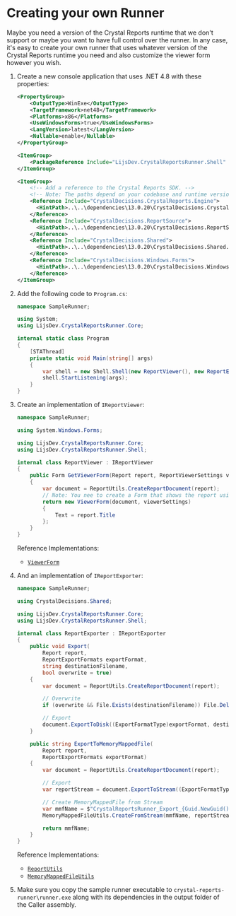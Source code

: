 # Creating your own Runner

Maybe you need a version of the Crystal Reports runtime that we don't support or maybe you want to have full control over the runner. In any case, it's easy to create your own runner that uses whatever version of the Crystal Reports runtime you need and also customize the viewer form however you wish.

1. Create a new console application that uses .NET 4.8 with these properties:

    ```xml
    <PropertyGroup>
        <OutputType>WinExe</OutputType>
        <TargetFramework>net48</TargetFramework>
        <Platforms>x86</Platforms>
        <UseWindowsForms>true</UseWindowsForms>
        <LangVersion>latest</LangVersion>
        <Nullable>enable</Nullable>
    </PropertyGroup>

    <ItemGroup>
        <PackageReference Include="LijsDev.CrystalReportsRunner.Shell" Version="1.0.0" />
    </ItemGroup>

    <ItemGroup>
        <!-- Add a reference to the Crystal Reports SDK. -->
        <!-- Note: The paths depend on your codebase and runtime versions. -->
        <Reference Include="CrystalDecisions.CrystalReports.Engine">
          <HintPath>..\..\dependencies\13.0.20\CrystalDecisions.CrystalReports.Engine.dll</HintPath>
        </Reference>
        <Reference Include="CrystalDecisions.ReportSource">
          <HintPath>..\..\dependencies\13.0.20\CrystalDecisions.ReportSource.dll</HintPath>
        </Reference>
        <Reference Include="CrystalDecisions.Shared">
          <HintPath>..\..\dependencies\13.0.20\CrystalDecisions.Shared.dll</HintPath>
        </Reference>
        <Reference Include="CrystalDecisions.Windows.Forms">
          <HintPath>..\..\dependencies\13.0.20\CrystalDecisions.Windows.Forms.dll</HintPath>
        </Reference>
    </ItemGroup>
    ```

2. Add the following code to `Program.cs`:

    ```csharp
    namespace SampleRunner;

    using System;
    using LijsDev.CrystalReportsRunner.Core;

    internal static class Program
    {
        [STAThread]
        private static void Main(string[] args)
        {
            var shell = new Shell.Shell(new ReportViewer(), new ReportExporter());
            shell.StartListening(args);
        }
    }
    ```

3. Create an implementation of `IReportViewer`:

    ```csharp
    namespace SampleRunner;
    
    using System.Windows.Forms;
    
    using LijsDev.CrystalReportsRunner.Core;
    using LijsDev.CrystalReportsRunner.Shell;
    
    internal class ReportViewer : IReportViewer
    {
        public Form GetViewerForm(Report report, ReportViewerSettings viewerSettings)
        {
            var document = ReportUtils.CreateReportDocument(report);
            // Note: You nee to create a Form that shows the report using a CrystalReportViewer
            return new ViewerForm(document, viewerSettings)
            {
                Text = report.Title
            };
        }
    }
    ```

    Reference Implementations:

    - [`ViewerForm`](../src/LijsDev.CrystalReportsRunner/ViewerForm.cs)

4. And an implementation of `IReportExporter`:

    ```csharp
    namespace SampleRunner;
    
    using CrystalDecisions.Shared;
    
    using LijsDev.CrystalReportsRunner.Core;
    using LijsDev.CrystalReportsRunner.Shell;
    
    internal class ReportExporter : IReportExporter
    {
        public void Export(
            Report report, 
            ReportExportFormats exportFormat, 
            string destinationFilename, 
            bool overwrite = true)
        {
            var document = ReportUtils.CreateReportDocument(report);
    
            // Overwrite
            if (overwrite && File.Exists(destinationFilename)) File.Delete(destinationFilename);
    
            // Export
            document.ExportToDisk((ExportFormatType)exportFormat, destinationFilename);
        }
    
        public string ExportToMemoryMappedFile(
            Report report, 
            ReportExportFormats exportFormat)
        {
            var document = ReportUtils.CreateReportDocument(report);
    
            // Export
            var reportStream = document.ExportToStream((ExportFormatType)exportFormat);
    
            // Create MemoryMappedFile from Stream
            var mmfName = $"CrystalReportsRunner_Export_{Guid.NewGuid()}";
            MemoryMappedFileUtils.CreateFromStream(mmfName, reportStream);
    
            return mmfName;
        }
    }
    ```
    
    Reference Implementations:
    
    - [`ReportUtils`](../src/LijsDev.CrystalReportsRunner/ReportUtils.cs)
    - [`MemoryMappedFileUtils`](../src/LijsDev.CrystalReportsRunner/MemoryMappedFileUtils.cs)

4. Make sure you copy the sample runner executable to `crystal-reports-runner\runner.exe` along with its dependencies in the output folder of the Caller assembly.